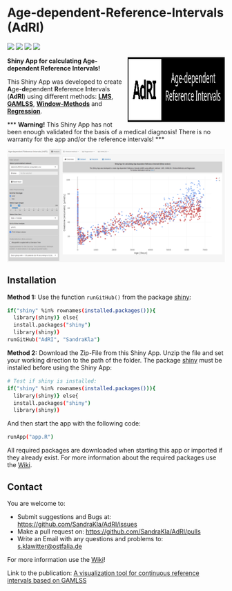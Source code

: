 # Age-dependent-Reference-Intervals (AdRI)

![](https://img.shields.io/github/license/SandraKla/AdRI.svg)
![](https://img.shields.io/github/last-commit/SandraKla/AdRI.svg)
![](https://img.shields.io/github/languages/count/SandraKla/AdRI.svg)
![](https://img.shields.io/github/languages/top/SandraKla/AdRI.svg)

<img src="www/Logo.svg" width="225px" height="150px" align="right"/>

**Shiny App for calculating Age-dependent Reference Intervals!**

This Shiny App was developed to create **A**ge-**d**ependent **R**eference **I**ntervals (**AdRI**) using different methods: [**LMS**](https://github.com/SandraKla/AdRI/wiki/LMS), [**GAMLSS**](https://github.com/SandraKla/AdRI/wiki/Generalized-additive-models-for-location,-scale-and-shape-(GAMLSS)), [**Window-Methods**](https://github.com/SandraKla/AdRI/wiki/Window-Methods) and [**Regression**](https://github.com/SandraKla/AdRI/wiki/Regression).

*** **Warning!** This Shiny App has not been enough validated for the basis of a medical diagnosis! There is no warranty for the app and/or the reference intervals! ***

<img src="www/shiny_overview.png" align="center"/>

## Installation 

**Method 1:**
Use the function ```runGitHub()``` from the package [shiny](https://cran.r-project.org/web/packages/shiny/index.html):

```bash
if("shiny" %in% rownames(installed.packages())){
  library(shiny)} else{
  install.packages("shiny")
  library(shiny)}
runGitHub("AdRI", "SandraKla")
```

**Method 2:**
Download the Zip-File from this Shiny App. Unzip the file and set your working direction to the path of the folder. 
The package [shiny](https://cran.r-project.org/web/packages/shiny/index.html) must be installed before using the Shiny App:

```bash
# Test if shiny is installed:
if("shiny" %in% rownames(installed.packages())){
  library(shiny)} else{
  install.packages("shiny")
  library(shiny)}
```
And then start the app with the following code:
```bash
runApp("app.R")
```

All required packages are downloaded when starting this app or imported if they already exist. For more information about the required packages use the [Wiki](https://github.com/SandraKla/AdRI/wiki/Versions).


## Contact

You are welcome to:
- Submit suggestions and Bugs at: https://github.com/SandraKla/AdRI/issues
- Make a pull request on: https://github.com/SandraKla/AdRI/pulls
- Write an Email with any questions and problems to: s.klawitter@ostfalia.de

For more information use the [Wiki](https://github.com/SandraKla/AdRI/wiki)!

Link to the publication: [A visualization tool for continuous reference intervals based on GAMLSS](https://www.degruyter.com/document/doi/10.1515/labmed-2023-0033/html)
